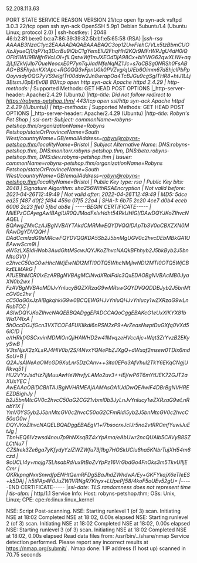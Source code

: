 52.208.113.63


PORT    STATE SERVICE  REASON  VERSION
21/tcp  open  ftp      syn-ack vsftpd 3.0.3
22/tcp  open  ssh      syn-ack OpenSSH 5.9p1 Debian 5ubuntu1.4 (Ubuntu Linux; protocol 2.0)
| ssh-hostkey: 
|   2048 46:b2:81:be:e0:bc:a7:86:39:39:82:5b:bf:e5:65:58 (RSA)
|_ssh-rsa AAAAB3NzaC1yc2EAAAADAQABAAABAQC3op12UwFIehC/VLx5tzBbmCUO/IzJlyueCj1/qP7tq3DcrBu9iQbC1gYemElU2FhqHH2KQr9MFrWRJgU4dH0iQOFld1WU9BNjfr6VcLOI+flLQstwWf1mJXEOdDjA98Cx+blYWG62qwXLiW+aq2jLfIZkVjJlp7OueNeocxE0P7ynTqJIadMfeNqNZ1Jc+s7aCBSg0NRSh0FsABAG+BSFhybnKXtApc+RG0QQ3vFpnU0k0PVZvg/qU/Eb6Oimm67d8hjclPbPpQoyvsdyOQG7yVS9eIglTr00ddw2Jn8wrapOa4TcBJGu9cgSgITHR8+htJ1LLj3EtsmJ0pErEv0B
80/tcp  open  http     syn-ack Apache httpd 2.4.29
| http-methods: 
|_  Supported Methods: GET HEAD POST OPTIONS
|_http-server-header: Apache/2.4.29 (Ubuntu)
|_http-title: Did not follow redirect to https://robyns-petshop.thm/
443/tcp open  ssl/http syn-ack Apache httpd 2.4.29 ((Ubuntu))
| http-methods: 
|_  Supported Methods: GET HEAD POST OPTIONS
|_http-server-header: Apache/2.4.29 (Ubuntu)
|_http-title: Robyn&#039;s Pet Shop
| ssl-cert: Subject: commonName=robyns-petshop.thm/organizationName=Robyns Petshop/stateOrProvinceName=South West/countryName=GB/emailAddress=robyn@robyns-petshop.thm/localityName=Bristol
| Subject Alternative Name: DNS:robyns-petshop.thm, DNS:monitorr.robyns-petshop.thm, DNS:beta.robyns-petshop.thm, DNS:dev.robyns-petshop.thm
| Issuer: commonName=robyns-petshop.thm/organizationName=Robyns Petshop/stateOrProvinceName=South West/countryName=GB/emailAddress=robyn@robyns-petshop.thm/localityName=Bristol
| Public Key type: rsa
| Public Key bits: 2048
| Signature Algorithm: sha256WithRSAEncryption
| Not valid before: 2021-04-26T12:49:49
| Not valid after:  2022-04-26T12:49:49
| MD5:   5dce ed25 f487 d0f2 f494 459a 07f5 22a4
| SHA-1: 6b75 2c20 4ce7 d0b4 eceb 6006 2c23 ffe0 5fbd ab8e
| -----BEGIN CERTIFICATE-----
| MIIEPzCCAyegAwIBAgIUR0QJModFxIvHdht54RkUHiGI/DAwDQYJKoZIhvcNAQEL
| BQAwgZMxCzAJBgNVBAYTAkdCMRMwEQYDVQQIDApTb3V0aCBXZXN0MRAwDgYDVQQH
| DAdCcmlzdG9sMRcwFQYDVQQKDA5Sb2J5bnMgUGV0c2hvcDEbMBkGA1UEAwwScm9i
| eW5zLXBldHNob3AudGhtMScwJQYJKoZIhvcNAQkBFhhyb2J5bkByb2J5bnMtcGV0
| c2hvcC50aG0wHhcNMjEwNDI2MTI0OTQ5WhcNMjIwNDI2MTI0OTQ5WjCBkzELMAkG
| A1UEBhMCR0IxEzARBgNVBAgMClNvdXRoIFdlc3QxEDAOBgNVBAcMB0JyaXN0b2wx
| FzAVBgNVBAoMDlJvYnlucyBQZXRzaG9wMRswGQYDVQQDDBJyb2J5bnMtcGV0c2hv
| cC50aG0xJzAlBgkqhkiG9w0BCQEWGHJvYnluQHJvYnlucy1wZXRzaG9wLnRobTCC
| ASIwDQYJKoZIhvcNAQEBBQADggEPADCCAQoCggEBAKcG1eUxXlKYX81bWa174IxA
| 5hOccDGJfGcn3VXTCOF4FUKIlkdi6nRSN2xP9+ArZeasNwptDuGXfq0VXd56iCID
| e/tHRkf/GSCxvinMDMlOnQjlHAWHD2w41MvqzeHVccAjc+Wqt3ZrYvzB2EKyySwB
| V3tsNjsX2zXLsRJ4HlV0b/2S/4NvxYQNePbZJXgQ+dWxaf2msew0TDix6mdSoU+B
| Q2AJsAWeAaOMcGD9XuLnr5DzCAnv++3ita0EPa3AfVhul2TkY6EKqCNgjURkvq51
| HU2VYzJsdHz7ljMuuAwHeWhvfyLAMo2uv3++iEj/wP6T6mYtUEK72GJT2aXUxYEC
| AwEAAaOBiDCBhTAJBgNVHRMEAjAAMAsGA1UdDwQEAwIF4DBrBgNVHREEZDBighJy
| b2J5bnMtcGV0c2hvcC50aG2CG21vbml0b3JyLnJvYnlucy1wZXRzaG9wLnRobYIX
| YmV0YS5yb2J5bnMtcGV0c2hvcC50aG2CFmRldi5yb2J5bnMtcGV0c2hvcC50aG0w
| DQYJKoZIhvcNAQELBQADggEBAEgV1+l7bsocrxJclJr5no2vtRROmfYuwiJuEtJg
| TbnHEQ6IVzwsd4nou7p9hNXsqBZ4xYpAma/eAbUwr2ncQUAlb5CAVyB8SZLCtNu7
| CZSIrek3Ze6ga7yKfydyYzIZWZWfu73j1bg7HOSkUClu8ha5KNbrTujXH54m6czd
| 9cUCLl4y+mojg7SLhsabRd/ux9tBoZvYpPz16VrGbdGo4FnOks3m5TkvUIIjECmr
| QKRkpnqNxxSnwdfpENHtQemRFDgSBaJhdZWhdwA/Ey+GKFYkajX6eTIeES+k5DAj
| h5tPAp4F0JuZW1VRNgR7Khyx+LUpePf58/4koF5oUEv52gU=
|_-----END CERTIFICATE-----
|_ssl-date: TLS randomness does not represent time
| tls-alpn: 
|_  http/1.1
Service Info: Host: robyns-petshop.thm; OSs: Unix, Linux; CPE: cpe:/o:linux:linux_kernel

NSE: Script Post-scanning.
NSE: Starting runlevel 1 (of 3) scan.
Initiating NSE at 18:02
Completed NSE at 18:02, 0.00s elapsed
NSE: Starting runlevel 2 (of 3) scan.
Initiating NSE at 18:02
Completed NSE at 18:02, 0.00s elapsed
NSE: Starting runlevel 3 (of 3) scan.
Initiating NSE at 18:02
Completed NSE at 18:02, 0.00s elapsed
Read data files from: /usr/bin/../share/nmap
Service detection performed. Please report any incorrect results at https://nmap.org/submit/ .
Nmap done: 1 IP address (1 host up) scanned in 70.75 seconds
